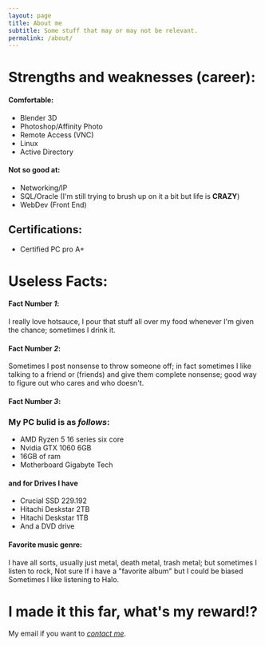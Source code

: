 ```yaml
---
layout: page
title: About me
subtitle: Some stuff that may or may not be relevant.
permalink: /about/
---
```


# Strengths and weaknesses (career):

#### Comfortable:

* Blender 3D
* Photoshop/Affinity Photo
* Remote Access (VNC)
* Linux
* Active Directory

#### Not so good at:

* Networking/IP
* SQL/Oracle (I'm still trying to brush up on it a bit but life is **CRAZY**)
* WebDev (Front End)

## Certifications:

* Certified PC pro A+

# Useless Facts:

#### Fact Number ***1***:

I really love hotsauce, I pour that stuff all over my food whenever I'm given the chance; sometimes I drink it.

#### Fact Number ***2***:

Sometimes I post nonsense to throw someone off; in fact sometimes I like talking to a friend or (friends) and give them complete nonsense; good way to figure out who cares and who doesn't.

#### Fact Number ***3***:


### My PC bulid is as ***follows***:

* AMD Ryzen 5 16 series six core
* Nvidia GTX 1060 6GB
* 16GB of ram
* Motherboard Gigabyte Tech

#### and for Drives I have

* Crucial SSD 229.192
* Hitachi Deskstar 2TB
* Hitachi Deskstar 1TB
* And a DVD drive

#### Favorite music genre:

I have all sorts, usually just metal, death metal, trash metal; but sometimes I listen to rock, Not sure If i have a "favorite album" but I could be biased Sometimes I like listening to Halo.

# I made it this far, what's my reward!?

My email if you want to *[contact me](mailto:nxthompson96@gmail.com)*.
